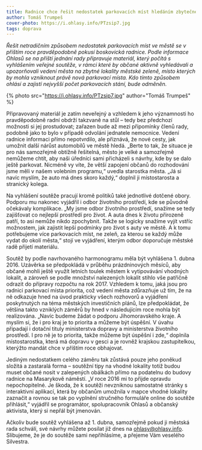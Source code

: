 ```yaml
---
title: Radnice chce řešit nedostatek parkovacích míst hledáním zbytečné zeleně
author: Tomáš Trumpeš
cover-photo: https://i.ohlasy.info/PTzsip7.jpg
tags: doprava
---
```


*Řešit netradičním způsobem nedostatek parkovacích míst ve městě se v příštím roce pravděpodobně pokusí boskovická radnice. Podle informace Ohlasů se na příští jednání rady připravuje materiál, který počítá s vyhlášením veřejné soutěže, v rámci které by občané aktivně vyhledávali a upozorňovali vedení města na zbytné lokality městské zeleně, místo kterých by mohla vzniknout právě nová parkovací místa. Kdo tímto způsobem ohlásí a zajistí nejvyšší počet parkovacích stání, bude odměněn.*

{% photo src="https://i.ohlasy.info/PTzsip7.jpg" author="Tomáš Trumpeš" %}

Připravovaný materiál je zatím neveřejný a vzhledem k jeho významnosti ho pravděpodobně radní obdrží takzvaně na stůl – tedy bez předchozí možnosti si jej prostudovat; zařazen bude až mezi připomínky členů rady, podobně jako to bylo v případě odvolání jednatele nemocnice. Vedení radnice informaci přímo nepotvrdilo, ale přiznává, že nové cesty, jak umožnit další nárůst automobilů ve městě hledá. „Berte to tak, že situace je pro nás samozřejmě obtížně řešitelná, město je velké a samozřejmě nemůžeme chtít, aby naši úředníci sami přicházeli s návrhy, kde by se dalo ještě parkovat. Nicméně vy víte, že větší zapojení občanů do rozhodování jsme měli v našem volebním programu,“ uvedla starostka města. „Já si navíc myslím, že auto má dnes skoro každý,“ doplnil ji místostarosta a stranický kolega.

Na vyhlášení soutěže pracují kromě politiků také jednotlivé dotčené obory. Podporu mu nakonec vyjádřil i odbor životního prostředí, kde se původně očekávaly komplikace. „My jsme odbor životního prostředí, snažíme se tedy zajišťovat co nejlepší prostředí pro život. A auta dnes k životu přirozeně patří, to asi nemůže nikdo zpochybnit. Takže se logicky snažíme vyjít vstříc možnostem, jak zajistit lepší podmínky pro život s auty ve městě. A k tomu potřebujeme více parkovacích míst, ne zeleň, za kterou se každý může vydat do okolí města,“ stojí ve vyjádření, kterým odbor doporučuje městské radě přijetí materiálu.

Soutěž by podle navrhovaného harmonogramu měla být vyhlášena 1. dubna 2016. Uzávěrka se předpokládá v průběhu prázdninových měsíců, aby občané mohli ještě využít letních toulek městem k vytipovávání vhodných lokalit, a zároveň se podle množství nalezených lokalit stihlo vše patřičně odrazit do přípravy rozpočtu na rok 2017. Vzhledem k tomu, jaká jsou pro radnici parkovací místa priorita, což vedení města zdůrazňuje už tím, že na ně odkazuje hned na úvod prakticky všech rozhovorů a vyjádření poskytnutých na téma městských investičních plánů, lze předpokládat, že většina takto vzniklých záměrů by hned v následujícím roce mohla být realizována. „Navíc budeme žádat o podporu Jihomoravského kraje. A myslím si, že i pro kraj je to priorita a můžeme být úspěšní. V úvahu připadají i dotační tituly ministerstva dopravy a ministerstva životního prostředí. I pro ně je to priorita, takže můžeme být úspěšní i zde,“ doplnila místostarostka, která má dopravu v gesci a je rovněž krajskou zastupitelkou, kterýžto mandát chce v příštím roce obhajovat.

Jediným nedostatkem celého záměru tak zůstává pouze jeho poněkud složitá a zastaralá forma – soutěžní tipy na vhodné lokality totiž budou muset občané nosit v zalepených obálkách přímo na podatelnu do budovy radnice na Masarykově náměstí. „V roce 2016 mi to přijde opravdu nepochopitelné. Je škoda, že k soutěži nevzniknou samostatné stránky s interaktivní aplikací, která by občanům umožnila v mapce vhodné lokality zaznačit a rovnou se tak po vyplnění stručného formuláře online do soutěže přihlásit,“ vyjádřil se programátor, spolupracovník Ohlasů a občanský aktivista, který si nepřál být jmenován.

Ačkoliv bude soutěž vyhlášena až 1. dubna, samozřejmě pokud ji městská rada schválí, své návrhy můžete posílat již dnes na ohlasy@ohlasy.info. Slibujeme, že je do soutěže sami nepřihlásíme, a přejeme Vám veselého Silvestra.

